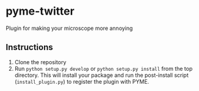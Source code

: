 # pyme-twitter
Plugin for making your microscope more annoying

## Instructions
1. Clone the repository
2. Run `python setup.py develop` or `python setup.py install` from the top directory. This will install your package and run the post-install script (`install_plugin.py`) to register the plugin with PYME.
